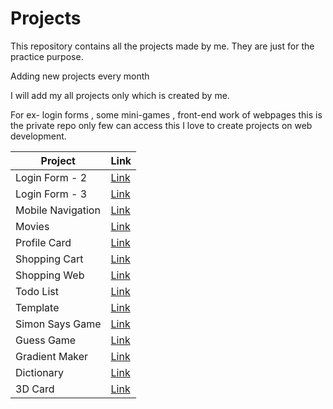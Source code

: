 # Projects  
This repository contains all the projects made by me. They are just for the practice purpose.

Adding new projects every month 

I will add my all projects only which is created by me.

For ex- login forms , some mini-games , front-end work of webpages this is the private repo only few can access this
I love to create projects on web development.


| Project | Link |
| --- | --- |
| Login Form - 2 | <a href ="https://yasirakhlaque.github.io/Projects/Login%20Forms/Login%20Form%20-%203">Link</a> |
| Login Form - 3 | <a href ="https://yasirakhlaque.github.io/Projects/Login%20Forms/Login%20form%20-%202">Link</a> |
| Mobile Navigation | <a href ="https://yasirakhlaque.github.io/Projects/Mini-Projects/Mobile%20Navigation">Link</a> |
| Movies | <a href ="https://yasirakhlaque.github.io/Projects/Mini-Projects/Movies">Link</a> |
| Profile Card | <a href ="https://yasirakhlaque.github.io/Projects/Mini-Projects/Profile%20Card">Link</a> |
| Shopping Cart | <a href ="https://yasirakhlaque.github.io/Projects/Mini-Projects/Shopping%20Cart">Link</a> |
| Shopping Web | <a href ="https://yasirakhlaque.github.io/Projects/Mini-Projects/Shopping%20Web">Link</a> |
| Todo List | <a href ="https://yasirakhlaque.github.io/Projects/Miscellaneous/Todo%20List">Link</a> |
| Template | <a href ="https://yasirakhlaque.github.io/Projects/Miscellaneous/Template">Link</a> |
| Simon Says Game | <a href ="https://yasirakhlaque.github.io/Projects/Games/simon%20says%20game">Link</a> |
| Guess Game | <a href ="https://yasirakhlaque.github.io/Projects/Games/Guess%20Game">Link</a> |
| Gradient Maker | <a href ="https://yasirakhlaque.github.io/Projects/Miscellaneous/Gradient%20maker">Link</a> |
| Dictionary | <a href ="https://yasirakhlaque.github.io/Projects/Mini-Projects/Dictionary">Link</a> |
| 3D Card | <a href ="https://yasirakhlaque.github.io/Projects/3D%20Card/">Link</a> |
